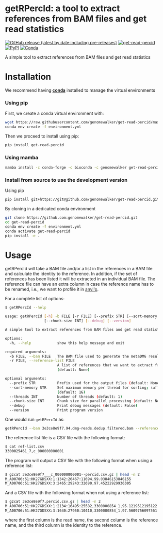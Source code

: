 
# getRPercId: a tool to extract references from BAM files and get read statistics


[![GitHub release (latest by date including pre-releases)](https://img.shields.io/github/v/release/genomewalker/get-read-percid?include_prereleases&label=version)](https://github.com/genomewalker/get-read-percid/releases) [![get-read-percid](https://github.com/genomewalker/get-read-percid/workflows/getRPercId_ci/badge.svg)](https://github.com/genomewalker/get-read-percid/actions) [![PyPI](https://img.shields.io/pypi/v/get-read-percid)](https://pypi.org/project/get-read-percid/) [![Conda](https://img.shields.io/conda/v/genomewalker/get-read-percid)](https://anaconda.org/genomewalker/get-read-percid)

A simple tool to extract references from BAM files and get read statistics

# Installation

We recommend having [**conda**](https://docs.conda.io/en/latest/) installed to manage the virtual environments

### Using pip

First, we create a conda virtual environment with:

```bash
wget https://raw.githubusercontent.com/genomewalker/get-read-percid/master/environment.yml
conda env create -f environment.yml
```

Then we proceed to install using pip:

```bash
pip install get-read-percid
```

### Using mamba

```bash
mamba install -c conda-forge -c bioconda -c genomewalker get-read-percid
```

### Install from source to use the development version

Using pip

```bash
pip install git+https://git@github.com/genomewalker/get-read-percid.git
```

By cloning in a dedicated conda environment

```bash
git clone https://github.com:genomewalker/get-read-percid.git
cd get-read-percid
conda env create -f environment.yml
conda activate get-read-percid
pip install -e .
```


# Usage

getRPercId will take a BAM file and/or a list in the references in a BAM file and calculate the identity to the reference. In addition, if the set of references has been listed it will be extracted in an individual BAM file. The reference file can have an extra column in case the reference name has to be renamed, i.e., we want to profile it in [anvi'o](https://anvio.org/).

For a complete list of options:

```bash
$ getRPercId --help

usage: getRPercId [-h] -b FILE [-r FILE] [--prefix STR] [--sort-memory STR] [--threads INT]
                  [--chunk-size INT] [--debug] [--version]

A simple tool to extract references from BAM files and get read statistics

options:
  -h, --help            show this help message and exit

required arguments:
  -b FILE, --bam FILE   The BAM file used to generate the metaDMG results (default: None)
  -r FILE, --reference-list FILE
                        A list of references that we want to extract from the BAM file
                        (default: None)

optional arguments:
  --prefix STR          Prefix used for the output files (default: None)
  --sort-memory STR     Set maximum memory per thread for sorting; suffix K/M/G recognized
                        (default: 1G)
  --threads INT         Number of threads (default: 1)
  --chunk-size INT      Chunk size for parallel processing (default: None)
  --debug               Print debug messages (default: False)
  --version             Print program version
```

One would run `getRPercId` as:

```bash
getRPercId --bam 3e3ce8e9f7.94.dmg-reads.dedup.filtered.bam --reference-list ref-list.csv --prefix 3e3ce8e9f7
```

The reference list file is a CSV file with the following format:

```bash
$ cat ref-list.csv
3300025461_7,c_000000000001
```

The program will output a CSV file with the following format when using a reference list:

```bash
$ gzcat 3e3ce8e9f7___c_000000000001--percid.csv.gz | head -n 2
M_A00706:51:HK27GDSXX:1:1342:26467:11694,99.03846153846155
M_A00706:51:HK27GDSXX:3:2465:29243:32690,97.45222929936305
```

And a CSV file with the following format when not using a reference list:

```bash
$ gzcat 3e3ce8e9f7.percid.csv.gz | head -n 2
M_A00706:51:HK27GDSXX:1:2134:16495:25582,3300000854_1,95.1219512195122
M_A00706:51:HK27GDSXX:3:1640:27950:10410,3300000854_1,97.5609756097561
```

where the first column is the read name, the second column is the reference name, and the third column is the identity to the reference.